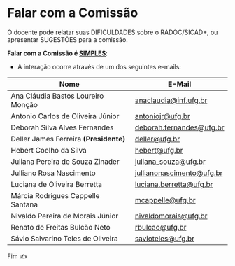 # Falar com a Comissão

O docente pode relatar suas DIFICULDADES sobre o RADOC/SICAD+, ou apresentar SUGESTÕES para a comissão.

**Falar com a Comissão é <ins>SIMPLES</ins>**:
- A interação ocorre através de um dos seguintes e-mails:

|Nome|E-Mail|
|-|-|
|Ana Cláudia Bastos Loureiro Monção|anaclaudia@inf.ufg.br|
|Antonio Carlos de Oliveira Júnior|antoniojr@ufg.br|
|Deborah Silva Alves Fernandes|deborah.fernandes@ufg.br|
|Deller James Ferreira **(Presidente)**|deller@ufg.br|
|Hebert Coelho da Silva|hebert@ufg.br|
|Juliana Pereira de Souza Zinader|juliana_souza@ufg.br|
|Julliano Rosa Nascimento|jullianonascimento@ufg.br|
|Luciana de Oliveira Berretta|luciana.berretta@ufg.br|
|Márcia Rodrigues Cappelle Santana|mcappelle@ufg.br|
|Nivaldo Pereira de Morais Júnior|nivaldomorais@ufg.br|
|Renato de Freitas Bulcão Neto|rbulcao@ufg.br|
|Sávio Salvarino Teles de Oliveira|savioteles@ufg.br|

Fim &#9997;
